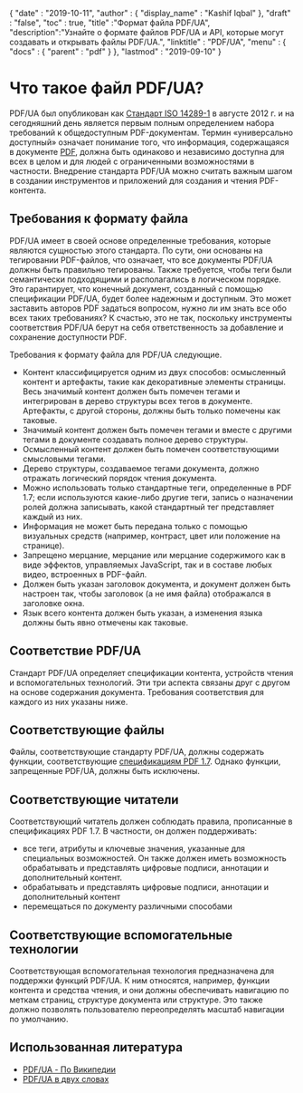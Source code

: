 {
  "date" : "2019-10-11",
  "author" : {
    "display_name" : "Kashif Iqbal"
},
  "draft" : "false",
  "toc" : true,
  "title" :"Формат файла PDF/UA",
  "description":"Узнайте о формате файлов PDF/UA и API, которые могут создавать и открывать файлы PDF/UA.",
  "linktitle" : "PDF/UA",
  "menu" : {
    "docs" : {
      "parent" : "pdf"
}
},
  "lastmod" : "2019-09-10"
}

# Что такое файл PDF/UA? #

PDF/UA был опубликован как [Стандарт ISO 14289-1](https://en.wikipedia.org/wiki/ISO_14289) в августе 2012 г. и на сегодняшний день является первым полным определением набора требований к общедоступным PDF-документам. Термин «универсально доступный» означает понимание того, что информация, содержащаяся в документе [PDF](/ru/pdf/), должна быть одинаково и независимо доступна для всех в целом и для людей с ограниченными возможностями в частности. Внедрение стандарта PDF/UA можно считать важным шагом в создании инструментов и приложений для создания и чтения PDF-контента.

## Требования к формату файла ##

PDF/UA имеет в своей основе определенные требования, которые являются сущностью этого стандарта. По сути, они основаны на тегировании PDF-файлов, что означает, что все документы PDF/UA должны быть правильно тегированы. Также требуется, чтобы теги были семантически подходящими и располагались в логическом порядке. Это гарантирует, что конечный документ, созданный с помощью спецификации PDF/UA, будет более надежным и доступным. Это может заставить авторов PDF задаться вопросом, нужно ли им знать все обо всех таких требованиях? К счастью, это не так, поскольку инструменты соответствия PDF/UA берут на себя ответственность за добавление и сохранение доступности PDF.

Требования к формату файла для PDF/UA следующие.

* Контент классифицируется одним из двух способов: осмысленный контент и артефакты, такие как декоративные элементы страницы. Весь значимый контент должен быть помечен тегами и интегрирован в дерево структуры всех тегов в документе. Артефакты, с другой стороны, должны быть только помечены как таковые.
* Значимый контент должен быть помечен тегами и вместе с другими тегами в документе создавать полное дерево структуры.
* Осмысленный контент должен быть помечен соответствующими смысловыми тегами.
* Дерево структуры, создаваемое тегами документа, должно отражать логический порядок чтения документа.
* Можно использовать только стандартные теги, определенные в PDF 1.7; если используются какие-либо другие теги, запись о назначении ролей должна записывать, какой стандартный тег представляет каждый из них.
* Информация не может быть передана только с помощью визуальных средств (например, контраст, цвет или положение на странице).
* Запрещено мерцание, мерцание или мерцание содержимого как в виде эффектов, управляемых JavaScript, так и в составе любых видео, встроенных в PDF-файл.
* Должен быть указан заголовок документа, и документ должен быть настроен так, чтобы заголовок (а не имя файла) отображался в заголовке окна.
* Язык всего контента должен быть указан, а изменения языка должны быть явно отмечены как таковые.

## Соответствие PDF/UA ##

Стандарт PDF/UA определяет спецификации контента, устройств чтения и вспомогательных технологий. Эти три аспекта связаны друг с другом на основе содержания документа. Требования соответствия для каждого из них указаны ниже.

## Соответствующие файлы ##

Файлы, соответствующие стандарту PDF/UA, должны содержать функции, соответствующие [спецификациям PDF 1.7](https://opensource.adobe.com/dc-acrobat-sdk-docs/standards/pdfstandards/pdf/PDF32000_2008.pdf). Однако функции, запрещенные PDF/UA, должны быть исключены.

## Соответствующие читатели ##

Соответствующий читатель должен соблюдать правила, прописанные в спецификациях PDF 1.7. В частности, он должен поддерживать:

* все теги, атрибуты и ключевые значения, указанные для специальных возможностей. Он также должен иметь возможность обрабатывать и представлять цифровые подписи, аннотации и дополнительный контент.
* обрабатывать и представлять цифровые подписи, аннотации и дополнительный контент
* перемещаться по документу различными способами

## Соответствующие вспомогательные технологии ##

Соответствующая вспомогательная технология предназначена для поддержки функций PDF/UA. К ним относятся, например, функции контента и средства чтения, и они должны обеспечивать навигацию по меткам страниц, структуре документа или структуре. Это также должно позволять пользователю переопределять масштаб навигации по умолчанию.

## Использованная литература ##

* [PDF/UA - По Википедии](https://en.wikipedia.org/wiki/PDF/UA)
* [PDF/UA в двух словах](https://pdfa.org/pdfua-in-a-nutshell/)

